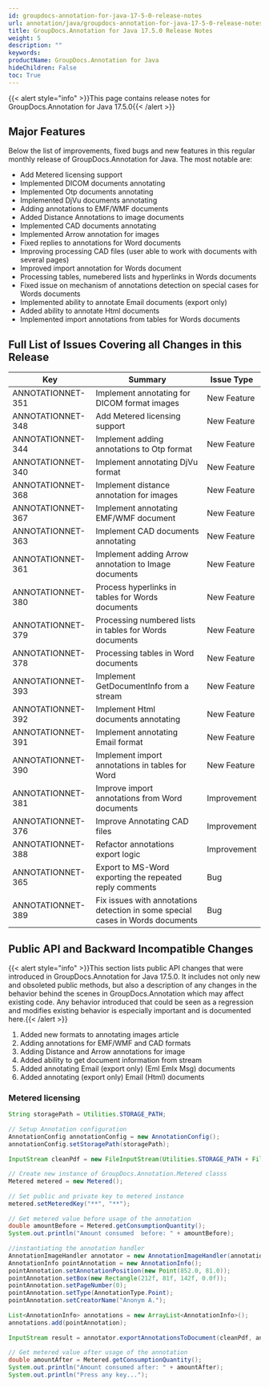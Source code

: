 ```yaml
---
id: groupdocs-annotation-for-java-17-5-0-release-notes
url: annotation/java/groupdocs-annotation-for-java-17-5-0-release-notes
title: GroupDocs.Annotation for Java 17.5.0 Release Notes
weight: 5
description: ""
keywords: 
productName: GroupDocs.Annotation for Java
hideChildren: False
toc: True
---
```


{{< alert style="info" >}}This page contains release notes for GroupDocs.Annotation for Java 17.5.0{{< /alert >}}

## Major Features

Below the list of improvements, fixed bugs and new features in this regular monthly release of GroupDocs.Annotation for Java. The most notable are:  
*   Add Metered licensing support
*   Implemented DICOM documents annotating 
*   Implemented Otp documents annotating 
*   Implemented DjVu documents annotating
*   Adding annotations to EMF/WMF documents
*   Added Distance Annotations to image documents
*   Implemented CAD documents annotating 
*   Implemented Arrow annotation for images
*   Fixed replies to annotations for Word documents
*   Improving processing CAD files (user able to work with documents with several pages)
*   Improved import annotation for Words document
*   Processing tables, numebered lists and hyperlinks in Words documents
*   Fixed issue on mechanism of annotations detection on special cases for Words documents
*   Implemented ability to annotate Email documents (export only)
*   Added ability to annotate Html documents
*   Implemented import annotations from tables for Words documents

## Full List of Issues Covering all Changes in this Release

| Key | Summary | Issue Type |
| --- | --- | --- |
| ANNOTATIONNET-351 | Implement annotating for DICOM format images | New Feature |
| ANNOTATIONNET-348 | Add Metered licensing support | New Feature |
| ANNOTATIONNET-344 | Implement adding annotations to Otp format | New Feature |
| ANNOTATIONNET-340 | Implement annotating DjVu format | New Feature |
| ANNOTATIONNET-368 | Implement distance annotation for images | New Feature |
| ANNOTATIONNET-367 | Implement annotating EMF/WMF document | New Feature |
| ANNOTATIONNET-363 | Implement CAD documents annotating | New Feature |
| ANNOTATIONNET-361 | Implement adding Arrow annotation to Image documents | New Feature |
| ANNOTATIONNET-380 | Process hyperlinks in tables for Words documents | New Feature |
| ANNOTATIONNET-379 | Processing numbered lists in tables for Words documents | New Feature |
| ANNOTATIONNET-378 | Processing tables in Word documents | New Feature |
| ANNOTATIONNET-393 | Implement GetDocumentInfo from a stream | New Feature |
| ANNOTATIONNET-392 | Implement Html documents annotating | New Feature |
| ANNOTATIONNET-391 | Implement annotating Email format | New Feature |
| ANNOTATIONNET-390 | Implement import annotations in tables for Word | New Feature |
| ANNOTATIONNET-381 | Improve import annotations from Word documents | Improvement |
| ANNOTATIONNET-376 | Improve Annotating CAD files | Improvement |
| ANNOTATIONNET-388 | Refactor annotations export logic | Improvement |
| ANNOTATIONNET-365 | Export to MS-Word exporting the repeated reply comments | Bug |
| ANNOTATIONNET-389 | Fix issues with annotations detection in some special cases in Words documents | Bug |

## Public API and Backward Incompatible Changes

{{< alert style="info" >}}This section lists public API changes that were introduced in GroupDocs.Annotation for Java 17.5.0. It includes not only new and obsoleted public methods, but also a description of any changes in the behavior behind the scenes in GroupDocs.Annotation which may affect existing code. Any behavior introduced that could be seen as a regression and modifies existing behavior is especially important and is documented here.{{< /alert >}}

1.  Added new formats to annotating images article
2.  Adding annotations for EMF/WMF and CAD formats
3.  Adding Distance and Arrow annotations for image
4.  Added ability to get document information from stream
5.  Added annotating Email (export only) (Eml Emlx Msg) documents
6.  Added annotating (export only) Email (Html) documents

### Metered licensing

```java
String storagePath = Utilities.STORAGE_PATH;
        
// Setup Annotation configuration
AnnotationConfig annotationConfig = new AnnotationConfig();
annotationConfig.setStoragePath(storagePath);
 
InputStream cleanPdf = new FileInputStream(Utilities.STORAGE_PATH + File.separator + "SetLicense.TestData.Clear.pdf");
 
// Create new instance of GroupDocs.Annotation.Metered classs
Metered metered = new Metered();
 
// Set public and private key to metered instance
metered.setMeteredKey("**", "**");
 
// Get metered value before usage of the annotation
double amountBefore = Metered.getConsumptionQuantity();
System.out.println("Amount consumed  before: " + amountBefore);
 
//instantiating the annotation handler
AnnotationImageHandler annotator = new AnnotationImageHandler(annotationConfig);
AnnotationInfo pointAnnotation = new AnnotationInfo();
pointAnnotation.setAnnotationPosition(new Point(852.0, 81.0));
pointAnnotation.setBox(new Rectangle(212f, 81f, 142f, 0.0f));
pointAnnotation.setPageNumber(0);
pointAnnotation.setType(AnnotationType.Point);
pointAnnotation.setCreatorName("Anonym A.");
 
List<AnnotationInfo> annotations = new ArrayList<AnnotationInfo>();
annotations.add(pointAnnotation);
 
InputStream result = annotator.exportAnnotationsToDocument(cleanPdf, annotations, DocumentType.Pdf);
 
// Get metered value after usage of the annotation
double amountAfter = Metered.getConsumptionQuantity();
System.out.println("Amount consumed after: " + amountAfter);
System.out.println("Press any key...");
```
